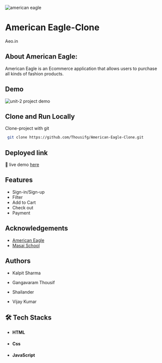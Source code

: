 
![american eagle](https://user-images.githubusercontent.com/91539305/147804591-73832715-c756-4723-ac9b-c5a7977c7913.png)

    
# American Eagle-Clone

Aeo.in
## About American Eagle:
American Eagle is an Ecommerce application that allows users to purchase all kinds of fashion products.


## Demo
![unit-2 project demo](https://user-images.githubusercontent.com/91539305/147804744-1e7725d3-f594-4c70-95e4-635dfed43d3b.gif)


## Clone and Run Locally

Clone-project with git

```bash
 git clone https://github.com/Thousifg/American-Eagle-Clone.git
```


## Deployed link
🔹 live demo [here](https://thousifg.github.io/American-Eagle-Clone/public/home.html)


## Features

- Sign-in/Sign-up
- Filter
- Add to Cart
- Check out
- Payment


## Acknowledgements

 - [American Eagle](https://www.aeo.in/)
 - [Masai School](https://masaischool.com/)


## Authors
-  Kalpit Sharma

- Gangavaram Thousif

- Shailander

- Vijay Kumar


## 🛠 Tech Stacks
- #### HTML
- #### Css
- #### JavaScript



<!-- ## Screenshots :-
![frontpage]() -->
